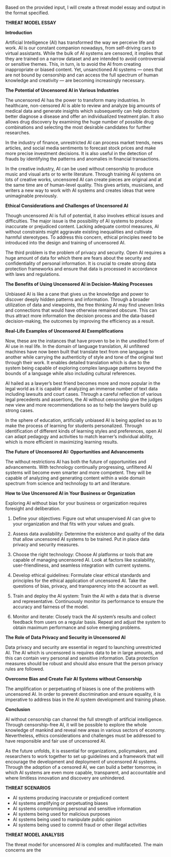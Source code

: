 Based on the provided input, I will create a threat model essay and output in the format specified.

**THREAT MODEL ESSAY**

**Introduction**

Artificial Intelligence (AI) has transformed the way we perceive life and work. AI is our constant companion nowadays, from self-driving cars to virtual assistants. While the bulk of AI systems are censored, it implies that they are trained on a narrow dataset and are intended to avoid controversial or sensitive themes. This, in turn, is to avoid the AI from creating inappropriate or biased content. Yet, unsanctioned AI systems — ones that are not bound by censorship and can access the full spectrum of human knowledge and creativity — are becoming increasingly necessary.

**The Potential of Uncensored AI in Various Industries**

The uncensored AI has the power to transform many industries. In healthcare, non-censored AI is able to review and analyze big amounts of medical data and generate insights which subsequently can help doctors better diagnose a disease and offer an individualized treatment plan. It also allows drug discovery by examining the huge number of possible drug combinations and selecting the most desirable candidates for further researches.

In the industry of finance, unrestricted AI can process market trends, news articles, and social media sentiments to forecast stock prices and make more precise investment decisions. It is also useful in the detection of frauds by identifying the patterns and anomalies in financial transactions.

In the creative industry, AI can be used without censorship to produce music and visual arts or to write literature. Through training AI systems on lots of creative works, uncensored AI can create pieces are original and at the same time are of human-level quality. This gives artists, musicians, and writers a new way to work with AI systems and creates ideas that were unimaginable previously.

**Ethical Considerations and Challenges of Uncensored AI**

Though uncensored AI is full of potential, it also involves ethical issues and difficulties. The major issue is the possibility of AI systems to produce inaccurate or prejudiced content. Lacking adequate control measures, AI without constraints might aggravate existing inequalities and cultivate harmful stereotypes. To address this concern, ethical principles need to be introduced into the design and training of uncensored AI.

The third problem is the problem of privacy and security. Open AI requires a huge amount of data for which there are fears about the security and confidentiality of personal information. It is crucial to create strong data protection frameworks and ensure that data is processed in accordance with laws and regulations.

**The Benefits of Using Uncensored AI in Decision-Making Processes**

Unbiased AI is like a cane that gives us the knowledge and power to discover deeply hidden patterns and information. Through a broader utilization of data and viewpoints, the free thinking AI may find uneven links and connections that would have otherwise remained obscure. This can thus attract more information the decision process and the data-based decision-making, the outcomes by improving the efficiency as a result.

**Real-Life Examples of Uncensored AI Exemplifications**

Now, these are the instances that have proven to be in the unedited form of AI use in real life. In the domain of language translation, AI unfiltered machines have now been built that translate text from one language to another while carrying the authenticity of style and tone of the original text through their work. It enables detailed translation which is due to the system being capable of exploring complex language patterns beyond the bounds of a language while also including cultural references.

AI hailed as a lawyer’s best friend becomes more and more popular in the legal world as it is capable of analyzing an immense number of text data including lawsuits and court cases. Through a careful reflection of various legal precedents and assertions, the AI without censorship give the judges new view and more recommendations so as to help the lawyers build up strong cases.

In the sphere of education, artificially unbiased AI is being applied so as to make the process of learning for students personalized. Through identification of different kinds of learning styles and preferences, open AI can adapt pedagogy and activities to match learner’s individual ability, which is more efficient in maximizing learning results.

**The Future of Uncensored AI: Opportunities and Advancements**

The without restrictions AI has both the future of opportunities and advancements. With technology continually progressing, unfiltered AI systems will become even smarter and more competent. They will be capable of analyzing and generating content within a wide domain spectrum from science and technology to art and literature.

**How to Use Uncensored AI in Your Business or Organization**

Exploring AI without bias for your business or organization requires foresight and deliberation.

1. Define your objectives: Figure out what unsupervised AI can give to your organization and that fits with your values and goals.

2. Assess data availability: Determine the existence and quality of the data that allow uncensored AI systems to be trained. Put in place data privacy and security measures.

3. Choose the right technology: Choose AI platforms or tools that are capable of managing uncensored AI. Look at factors like scalability, user-friendliness, and seamless integration with current systems.

4. Develop ethical guidelines: Formulate clear ethical standards and principles for the ethical application of uncensored AI. Take the questions of bias, privacy, and transparency into the account as well.

5. Train and deploy the AI system: Train the AI with a data that is diverse and representative. Continuously monitor its performance to ensure the accuracy and fairness of the model.

6. Monitor and iterate: Closely track the AI system’s results and collect feedback from users on a regular basis. Repeat and adjust the system to obtain maximum performance and solve emerging problems.

**The Role of Data Privacy and Security in Uncensored AI**

Data privacy and security are essential in regard to launching unrestricted AI. The AI which is uncensored is requires data to be in large amounts, and this can contain very personal and sensitive information. Data protection measures should be robust and should also ensure that the person privacy rules are followed.

**Overcome Bias and Create Fair AI Systems without Censorship**

The amplification or perpetuating of biases is one of the problems with uncensored AI. In order to prevent discrimination and ensure equality, it is imperative to address bias in the AI system development and training phase.

**Conclusion**

AI without censorship can channel the full strength of artificial intelligence. Through censorship-free AI, it will be possible to explore the whole knowledge of mankind and reveal new areas in various sectors of economy. Nevertheless, ethics considerations and challenges must be addressed to have responsible and fair use of uncensored AI.

As the future unfolds, it is essential for organizations, policymakers, and researchers to work together to set up guidelines and a framework that will encourage the development and deployment of uncensored AI systems. Through the adoption of a censored AI, we can build a better tomorrow, in which AI systems are even more capable, transparent, and accountable and where limitless innovation and discovery are unhindered.

**THREAT SCENARIOS**

* AI systems producing inaccurate or prejudiced content
* AI systems amplifying or perpetuating biases
* AI systems compromising personal and sensitive information
* AI systems being used for malicious purposes
* AI systems being used to manipulate public opinion
* AI systems being used to commit fraud or other illegal activities

**THREAT MODEL ANALYSIS**

The threat model for uncensored AI is complex and multifaceted. The main concerns are the
